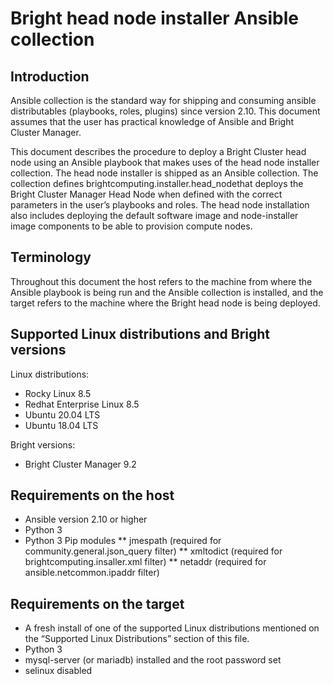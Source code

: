 # Bright head node installer Ansible collection

## Introduction
Ansible collection is the standard way for shipping and consuming ansible distributables (playbooks, roles, plugins) since version 2.10. This document assumes that the user has practical knowledge of Ansible and Bright Cluster Manager.

This document describes the procedure to deploy a Bright Cluster head node using an Ansible playbook that makes uses of the head node installer collection. The head node installer is shipped as an Ansible collection. The collection defines brightcomputing.installer.head_nodethat deploys the Bright Cluster Manager Head Node when defined with the correct parameters in the user’s playbooks and roles. The head node installation also includes deploying the default software image and node-installer image components to be able to provision compute nodes.

## Terminology
Throughout this document the host refers to the machine from where the Ansible playbook is being run and the Ansible collection is installed, and the target refers to the machine where the Bright head node is being deployed.

## Supported Linux distributions and Bright versions
Linux distributions:
* Rocky Linux 8.5
* Redhat Enterprise Linux 8.5
* Ubuntu 20.04 LTS
* Ubuntu 18.04 LTS

Bright versions:
* Bright Cluster Manager 9.2

## Requirements on the host
* Ansible version 2.10 or higher
* Python 3
* Python 3 Pip modules
  ** jmespath (required for community.general.json_query filter)
  ** xmltodict (required for brightcomputing.insaller.xml filter)
  ** netaddr (required for ansible.netcommon.ipaddr filter)

## Requirements on the target
* A fresh install of one of the supported Linux distributions mentioned on the “Supported Linux Distributions” section of this file.
* Python 3
* mysql-server (or mariadb) installed and the root password set
* selinux disabled
